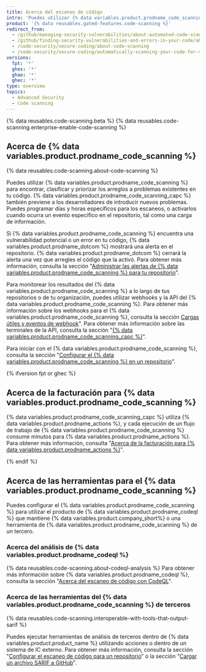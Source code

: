 ```yaml
---
title: Acerca del escaneo de código
intro: 'Puedes utilizar {% data variables.product.prodname_code_scanning %} para encontrar vulnerabilidades de seguridad y errores en el código de tu proyecto en {% data variables.product.prodname_dotcom %}.'
product: '{% data reusables.gated-features.code-scanning %}'
redirect_from:
  - /github/managing-security-vulnerabilities/about-automated-code-scanning
  - /github/finding-security-vulnerabilities-and-errors-in-your-code/about-code-scanning
  - /code-security/secure-coding/about-code-scanning
  - /code-security/secure-coding/automatically-scanning-your-code-for-vulnerabilities-and-errors/about-code-scanning
versions:
  fpt: '*'
  ghes: '*'
  ghae: '*'
  ghec: '*'
type: overview
topics:
  - Advanced Security
  - Code scanning
---
```



{% data reusables.code-scanning.beta %}
{% data reusables.code-scanning.enterprise-enable-code-scanning %}

## Acerca de {% data variables.product.prodname_code_scanning %}

{% data reusables.code-scanning.about-code-scanning %}

Puedes utilizar {% data variables.product.prodname_code_scanning %} para encontrar, clasificar y priorizar los arreglos a problemas existentes en tu código. {% data variables.product.prodname_code_scanning_capc %} también previene a los desarrolladores de introducir nuevos problemas. Puedes programar días y horas específicos para los escaneos, o activarlos cuando ocurra un evento específico en el repositorio, tal como una carga de información.

Si {% data variables.product.prodname_code_scanning %} encuentra una vulnerabilidad potencial o un error en tu código, {% data variables.product.prodname_dotcom %} mostrará una alerta en el repositorio. {% data variables.product.prodname_dotcom %} cerrará la alerta una vez que arregles el código que la activó. Para obtener más información, consulta la sección "[Administrar las alertas de {% data variables.product.prodname_code_scanning %} para tu repositorio](/code-security/secure-coding/managing-code-scanning-alerts-for-your-repository)".

Para monitorear los resultados del {% data variables.product.prodname_code_scanning %} a lo largo de tus repositorios o de tu organización, puedes utilizar webhooks y la API del {% data variables.product.prodname_code_scanning %}. Para obtener más información sobre los webhooks para el {% data variables.product.prodname_code_scanning %}, consulta la sección [Cargas útiles y eventos de webhook](/developers/webhooks-and-events/webhook-events-and-payloads#code_scanning_alert)". Para obtener más información sobre las terminales de la API, consulta la sección "[{% data variables.product.prodname_code_scanning_capc %}](/rest/reference/code-scanning)".

Para iniciar con el {% data variables.product.prodname_code_scanning %}, consulta la sección "[Configurar el {% data variables.product.prodname_code_scanning %} en un repositorio](/code-security/secure-coding/setting-up-code-scanning-for-a-repository)".

{% ifversion fpt or ghec %}

## Acerca de la facturación para {% data variables.product.prodname_code_scanning %}

{% data variables.product.prodname_code_scanning_capc %} utiliza {% data variables.product.prodname_actions %}, y cada ejecución de un flujo de trabajo de {% data variables.product.prodname_code_scanning %} consume minutos para {% data variables.product.prodname_actions %}. Para obtener más información, consulta "[Acerca de la facturación para {% data variables.product.prodname_actions %}](/billing/managing-billing-for-github-actions/about-billing-for-github-actions)".

{% endif %}

## Acerca de las herramientas para el {% data variables.product.prodname_code_scanning %}

Puedes configurar el {% data variables.product.prodname_code_scanning %} para utilizar el producto de {% data variables.product.prodname_codeql %} que mantiene {% data variables.product.company_short%} o una herramienta de {% data variables.product.prodname_code_scanning %} de un tercero.

### Acerca del análisis de {% data variables.product.prodname_codeql %}

{% data reusables.code-scanning.about-codeql-analysis %} Para obtener más información sobre {% data variables.product.prodname_codeql %}, consulta la sección "[Acerca del escaneo de código con CodeQL](/code-security/secure-coding/automatically-scanning-your-code-for-vulnerabilities-and-errors/about-code-scanning-with-codeql)".

### Acerca de las herramientas del {% data variables.product.prodname_code_scanning %} de terceros

{% data reusables.code-scanning.interoperable-with-tools-that-output-sarif %}

Puedes ejecutar herramientas de análisis de terceros dentro de {% data variables.product.product_name %} utilizando acciones o dentro de un sistema de IC externo. Para obtener más información, consulta la sección "[Configurar el escaneo de código para un repositorio](/code-security/secure-coding/setting-up-code-scanning-for-a-repository)" o la sección "[Cargar un archivo SARIF a GitHub](/code-security/secure-coding/uploading-a-sarif-file-to-github)".
